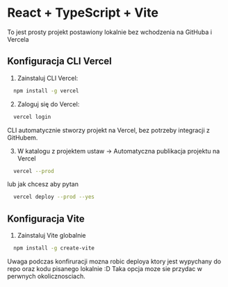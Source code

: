 # React + TypeScript + Vite

To jest prosty projekt postawiony lokalnie bez wchodzenia na GitHuba i Vercela


## Konfiguracja CLI Vercel

1. Zainstaluj CLI Vercel:
````bash
  npm install -g vercel
````
2. Zaloguj się do Vercel:
````bash
  vercel login
````
CLI automatycznie stworzy projekt na Vercel, bez potrzeby integracji z GitHubem.

3. W katalogu z projektem ustaw -> Automatyczna publikacja projektu na Vercel
````bash
  vercel --prod
````
lub jak chcesz aby pytan 
````bash
  vercel deploy --prod --yes
````


## Konfiguracja Vite
1. Zainstaluj Vite globalnie
````bash
  npm install -g create-vite
````

Uwaga podczas konfiruracji mozna robic deploya ktory jest wypychany do repo oraz kodu pisanego lokalnie :D 
Taka opcja moze sie przydac w perwnych okolicznosciach.